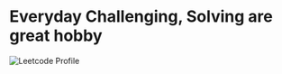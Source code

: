 # Everyday Challenging, Solving are great hobby

![Leetcode Profile](https://leetcode.com/u/maximdym/)
